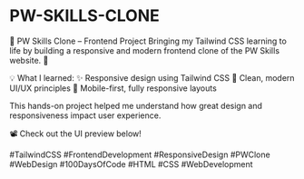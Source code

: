 # PW-SKILLS-CLONE

🎯 PW Skills Clone – Frontend Project
Bringing my Tailwind CSS learning to life by building a responsive and modern frontend clone of the PW Skills website. 🚀

💡 What I learned:
✨ Responsive design using Tailwind CSS
🎨 Clean, modern UI/UX principles
📱 Mobile-first, fully responsive layouts

This hands-on project helped me understand how great design and responsiveness impact user experience.

📽️ Check out the UI preview below!

#TailwindCSS #FrontendDevelopment #ResponsiveDesign #PWClone #WebDesign #100DaysOfCode #HTML #CSS #WebDevelopment
